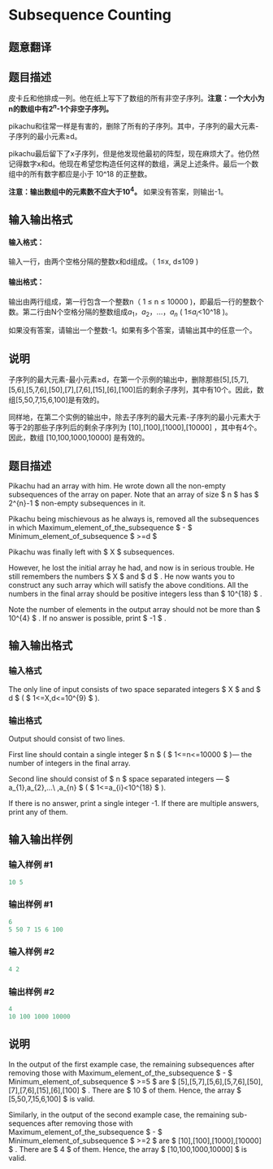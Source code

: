# Subsequence Counting

## 题意翻译

## 题目描述

皮卡丘和他排成一列。他在纸上写下了数组的所有非空子序列。**注意：一个大小为n的数组中有$2^n$-1个非空子序列。**

pikachu和往常一样是有害的，删除了所有的子序列。其中，子序列的最大元素-子序列的最小元素$\geq$d。

pikachu最后留下了x子序列，但是他发现他最初的阵型，现在麻烦大了。他仍然记得数字x和d。他现在希望您构造任何这样的数组，满足上述条件。最后一个数组中的所有数字都应是小于 10^18 的正整数。

**注意：输出数组中的元素数不应大于$10^4$。** 如果没有答案，则输出-1。

## 输入输出格式

#### 输入格式：

输入一行，由两个空格分隔的整数x和d组成。（ 1$\leq$x, d$\leq$109 )

#### 输出格式：

输出由两行组成，第一行包含一个整数n（ 1 $\leq$ n $\leq$ 10000 )，即最后一行的整数个数。第二行由N个空格分隔的整数组成$a_1$，$a_2$，...，$a_n$ ( 1$\leq$$a_i$<10^18 )。

如果没有答案，请输出一个整数-1。如果有多个答案，请输出其中的任意一个。

## 说明

子序列的最大元素-最小元素$\geq$d，在第一个示例的输出中，删除那些[5],[5,7],[5,6],[5,7,6],[50],[7],[7,6],[15],[6],[100]后的剩余子序列，其中有10个。因此，数组[5,50,7,15,6,100]是有效的。

同样地，在第二个实例的输出中，除去子序列的最大元素-子序列的最小元素大于等于2的那些子序列后的剩余子序列为 [10],[100],[1000],[10000] ，其中有4个。因此，数组 [10,100,1000,10000] 是有效的。

## 题目描述

Pikachu had an array with him. He wrote down all the non-empty subsequences of the array on paper. Note that an array of size $ n $ has $ 2^{n}-1 $ non-empty subsequences in it.

Pikachu being mischievous as he always is, removed all the subsequences in which Maximum\_element\_of\_the\_subsequence $ - $ Minimum\_element\_of\_subsequence $ >=d $

Pikachu was finally left with $ X $ subsequences.

However, he lost the initial array he had, and now is in serious trouble. He still remembers the numbers $ X $ and $ d $ . He now wants you to construct any such array which will satisfy the above conditions. All the numbers in the final array should be positive integers less than $ 10^{18} $ .

Note the number of elements in the output array should not be more than $ 10^{4} $ . If no answer is possible, print $ -1 $ .

## 输入输出格式

### 输入格式

The only line of input consists of two space separated integers $ X $ and $ d $ ( $ 1<=X,d<=10^{9} $ ).

### 输出格式

Output should consist of two lines.

First line should contain a single integer $ n $ ( $ 1<=n<=10000 $ )— the number of integers in the final array.

Second line should consist of $ n $ space separated integers — $ a_{1},a_{2},...\ ,a_{n} $ ( $ 1<=a_{i}<10^{18} $ ).

If there is no answer, print a single integer -1. If there are multiple answers, print any of them.

## 输入输出样例

### 输入样例 #1

```cpp
10 5

```
### 输出样例 #1

```cpp
6
5 50 7 15 6 100
```


### 输入样例 #2

```cpp
4 2

```
### 输出样例 #2

```cpp
4
10 100 1000 10000
```


## 说明

In the output of the first example case, the remaining subsequences after removing those with Maximum\_element\_of\_the\_subsequence $ - $ Minimum\_element\_of\_subsequence $ >=5 $ are $ [5],[5,7],[5,6],[5,7,6],[50],[7],[7,6],[15],[6],[100] $ . There are $ 10 $ of them. Hence, the array $ [5,50,7,15,6,100] $ is valid.

Similarly, in the output of the second example case, the remaining sub-sequences after removing those with Maximum\_element\_of\_the\_subsequence $ - $ Minimum\_element\_of\_subsequence $ >=2 $ are $ [10],[100],[1000],[10000] $ . There are $ 4 $ of them. Hence, the array $ [10,100,1000,10000] $ is valid.

